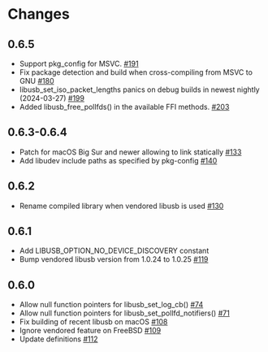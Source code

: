 # Changes

## 0.6.5
* Support pkg_config for MSVC. [#191]
* Fix package detection and build when cross-compiling from MSVC to GNU [#180]
* libusb_set_iso_packet_lengths panics on debug builds in newest nightly (2024-03-27) [#199]
* Added libusb_free_pollfds() in the available FFI methods. [#203]

[#191]: https://github.com/a1ien/rusb/pull/191
[#180]: https://github.com/a1ien/rusb/pull/180
[#199]: https://github.com/a1ien/rusb/pull/199
[#203]: https://github.com/a1ien/rusb/pull/203

## 0.6.3-0.6.4
* Patch for macOS Big Sur and newer allowing to link statically [#133]
* Add libudev include paths as specified by pkg-config [#140]

[#133]: https://github.com/a1ien/rusb/pull/133
[#140]: https://github.com/a1ien/rusb/pull/140


## 0.6.2
* Rename compiled library when vendored libusb is used [#130]

[#130]: https://github.com/a1ien/rusb/pull/130

## 0.6.1
* Add LIBUSB_OPTION_NO_DEVICE_DISCOVERY constant
* Bump vendored libusb version from 1.0.24 to 1.0.25 [#119]

[#119]: https://github.com/a1ien/rusb/pull/119

## 0.6.0
* Allow null function pointers for libusb_set_log_cb() [#74]
* Allow null function pointers for libusb_set_pollfd_notifiers() [#71]
* Fix building of recent libusb on macOS [#108]
* Ignore vendored feature on FreeBSD [#109]
* Update definitions [#112]

[#74]: https://github.com/a1ien/rusb/pull/74
[#71]: https://github.com/a1ien/rusb/pull/71
[#108]: https://github.com/a1ien/rusb/pull/108
[#109]: https://github.com/a1ien/rusb/pull/109
[#112]: https://github.com/a1ien/rusb/pull/112
